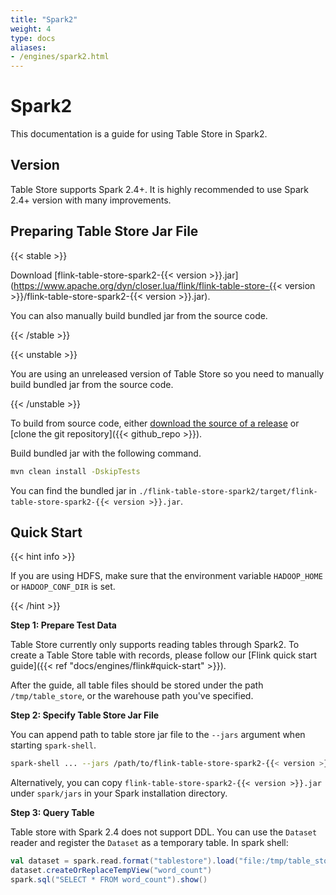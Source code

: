 ```yaml
---
title: "Spark2"
weight: 4
type: docs
aliases:
- /engines/spark2.html
---
```

<!--
Licensed to the Apache Software Foundation (ASF) under one
or more contributor license agreements.  See the NOTICE file
distributed with this work for additional information
regarding copyright ownership.  The ASF licenses this file
to you under the Apache License, Version 2.0 (the
"License"); you may not use this file except in compliance
with the License.  You may obtain a copy of the License at

  http://www.apache.org/licenses/LICENSE-2.0

Unless required by applicable law or agreed to in writing,
software distributed under the License is distributed on an
"AS IS" BASIS, WITHOUT WARRANTIES OR CONDITIONS OF ANY
KIND, either express or implied.  See the License for the
specific language governing permissions and limitations
under the License.
-->

# Spark2

This documentation is a guide for using Table Store in Spark2. 

## Version

Table Store supports Spark 2.4+. It is highly recommended to use Spark 2.4+ version with many improvements.

## Preparing Table Store Jar File

{{< stable >}}

Download [flink-table-store-spark2-{{< version >}}.jar](https://www.apache.org/dyn/closer.lua/flink/flink-table-store-{{< version >}}/flink-table-store-spark2-{{< version >}}.jar).

You can also manually build bundled jar from the source code.

{{< /stable >}}

{{< unstable >}}

You are using an unreleased version of Table Store so you need to manually build bundled jar from the source code.

{{< /unstable >}}

To build from source code, either [download the source of a release](https://flink.apache.org/downloads.html) or [clone the git repository]({{< github_repo >}}).

Build bundled jar with the following command.

```bash
mvn clean install -DskipTests
```

You can find the bundled jar in `./flink-table-store-spark2/target/flink-table-store-spark2-{{< version >}}.jar`.

## Quick Start

{{< hint info >}}

If you are using HDFS, make sure that the environment variable `HADOOP_HOME` or `HADOOP_CONF_DIR` is set.

{{< /hint >}}

**Step 1: Prepare Test Data**

Table Store currently only supports reading tables through Spark2. To create a Table Store table with records, please follow our [Flink quick start guide]({{< ref "docs/engines/flink#quick-start" >}}).

After the guide, all table files should be stored under the path `/tmp/table_store`, or the warehouse path you've specified.

**Step 2: Specify Table Store Jar File**

You can append path to table store jar file to the `--jars` argument when starting `spark-shell`.

```bash
spark-shell ... --jars /path/to/flink-table-store-spark2-{{< version >}}.jar
```

Alternatively, you can copy `flink-table-store-spark2-{{< version >}}.jar` under `spark/jars` in your Spark installation directory.

**Step 3: Query Table**

Table store with Spark 2.4 does not support DDL. You can use the `Dataset` reader and register the `Dataset` as a temporary table. In spark shell:

```scala
val dataset = spark.read.format("tablestore").load("file:/tmp/table_store/default.db/word_count")
dataset.createOrReplaceTempView("word_count")
spark.sql("SELECT * FROM word_count").show()
```
